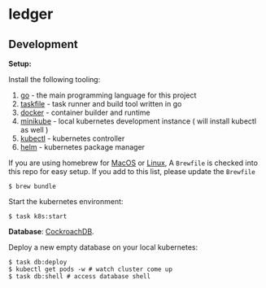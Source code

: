 # ledger

## Development

**Setup:**

Install the following tooling:

1. [go][] - the main programming language for this project
1. [taskfile][] - task runner and build tool written in go
2. [docker][] - container builder and runtime
3. [minikube][] - local kubernetes development instance ( will install kubectl as well )
4. [kubectl][] - kubernetes controller
5. [helm][] - kubernetes package manager

If you are using homebrew for [MacOS](https://brew.sh) or [Linux](https://docs.brew.sh/Homebrew-on-Linux),
A `Brewfile` is checked into this repo for easy setup. If you add to this list, please update the `Brewfile`

```shell
$ brew bundle
```

Start the kubernetes environment:

```shell
$ task k8s:start
```

**Database**: [CockroachDB][].

Deploy a new empty database on your local kubernetes:

```shell
$ task db:deploy
$ kubectl get pods -w # watch cluster come up
$ task db:shell # access database shell
```

[go]: https://golang.org
[docker]: https://www.docker.com/products/docker-desktop
[taskfile]: https://taskfile.dev/#/
[minikube]: https://minikube.sigs.k8s.io/docs/
[kubectl]: https://kubernetes.io/docs/tasks/tools/install-kubectl/
[CockroachDB]: https://www.cockroachlabs.com/docs/stable/index.html
[helm]: https://helm.sh
